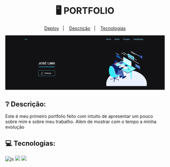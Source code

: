 <h1 align="center"> 🖥️ PORTFOLIO </h1>
<p align="center">
  <a href="https://portfolio-jose-lima.vercel.app/">Deploy</a>&nbsp;&nbsp;&nbsp;|&nbsp;&nbsp;&nbsp;
  <a href="#-descrição">Descrição</a>&nbsp;&nbsp;&nbsp;|&nbsp;&nbsp;&nbsp;
  <a href="#-tecnologias">Tecnologias</a>
</p>

<img src="/assets/img/printprojeto.PNG">

<h2>❔ Descrição:</h2>
<p>Este é meu primeiro portfolio feito com intuito de apresentar um pouco sobre mim e sobre meu trabalho. Alèm de mostrar com o tempo a minha evolução</p>


<h2> 💻 Tecnologias:</h2>

<div style="display: inline_block">
  <img alt="js" src="https://img.shields.io/badge/JavaScript-F7DF1E?style=for-the-badge&logo=javascript&logoColor=black" /> 
  <img src="https://img.shields.io/badge/HTML5-E34F26?style=for-the-badge&logo=html5&logoColor=white" />
  <img src="https://img.shields.io/badge/CSS-1283e0?&style=for-the-badge&logo=css3&logoColor=white" />
</div>

